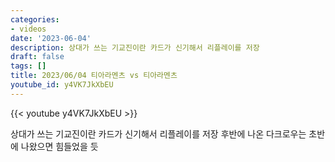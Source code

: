 ```yaml
---
categories:
- videos
date: '2023-06-04'
description: 상대가 쓰는 기교진이란 카드가 신기해서 리플레이를 저장
draft: false
tags: []
title: 2023/06/04 티아라멘츠 vs 티아라멘츠
youtube_id: y4VK7JkXbEU
---
```



{{< youtube y4VK7JkXbEU >}}

상대가 쓰는 기교진이란 카드가 신기해서 리플레이를 저장
후반에 나온 다크로우는 초반에 나왔으면 힘들었을 듯